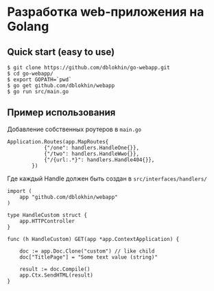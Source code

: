 # Разработка web-приложения на Golang

## Quick start (easy to use)
```
$ git clone https://github.com/dblokhin/go-webapp.git
$ cd go-webapp/
$ export GOPATH=`pwd`
$ go get github.com/dblokhin/webapp 
$ go run src/main.go
```

## Пример использования
Добавление собственных роутеров в `main.go`
```
Application.Routes(app.MapRoutes{
			{"/one": handlers.HandleOne{}},
			{"/two": handlers.HandleWwo{}},
			{"/{url:.*}": handlers.Handle404{}},
		})
```
Где каждый Handle должен быть создан в `src/interfaces/handlers/`
```
import (
	app "github.com/dblokhin/webapp"
)

type HandleCustom struct {
    app.HTTPController
}

func (h HandleCustom) GET(app *app.ContextApplication) {

    doc := app.Doc.Clone("custom") // like child
    doc["TitlePage"] = "Some text value (string)"

    result := doc.Compile()
    app.Ctx.SendHTML(result)
}
```